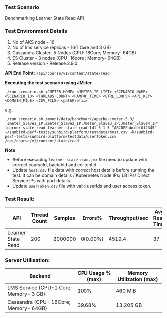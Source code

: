 ### Test Scenario

Benchmarking Learner State Read API.


### Test Environment Details
1. No of AKS node - 16
2. No of lms service replicas - 16(1 Core and 3 GB)
3. Cassandra Cluster- 5 Nodes (CPU- 16Core; Memory- 64GB)
4. ES Cluster - 3 nodes (CPU- 16core ; Memory- 64GB)
5. Release version - Release 3.9.0


**API End Point:** 
`/api/course/v1/content/state/read`


**Executing the test scenario using JMeter**

```./run_scenario.sh <JMETER_HOME> <JMETER_IP_LIST> <SCENARIO_NAME> <SCENARIO_ID> <THREADS_COUNT> <RAMPUP_TIME> <CTRL_LOOPS> <API_KEY> <DOMAIN_FILE> <CSV_FILE> <pathPrefix>```

e.g. 

```./run_scenario.sh /mount/data/benchmark/apache-jmeter-5.3/ 'Jmeter_Slave1_IP,Jmeter_Slave2_IP,Jmeter_Slave3_IP,Jmeter_Slave4_IP' learner-state-read learner-state-read-Id1 5 1 5 "ABCDEFabcdef012345" ~/sunbird-perf-tests/sunbird-platform/testdata/host.csv ~k/sunbird-perf-tests/sunbird-platform/testdata/userToken.csv /api/course/v1/content/state/read```


**Note**

- Before executing `learner-state-read.jmx` file need to update with correct courseId, bactchId and contentId
- Update `host.csv` file data with correct host details before running the test. It can be domain details / Kubernetes Node IPs/ LB IPs/ Direct Service IPs with port details.
- Update  `userToken.csv` file with valid userIds and user access token.


### Test Result:

|API                |Thread Count|Samples |Errors%  |Throughput/sec|Avg Resp Time |95th pct |99th pct|
|-------------------|------------|--------|---------| -------------|--------------|---------|--------|
|Learner State Read |200         |2000000 |0(0.00%) |4519.4        | 37           |  79     |92  |


### Server Utilisation:
| Backend          | CPU Usage %(max) | Memory Utilization (max) |
| ------------- | ------------- |------------- |
| LMS Service (CPU-1 Core; Memory- 3 GB)  |100% |460 MiB|
| Cassandra (CPU- 16Core; Memory- 64GB)|39.68%     | 13.205 GB	|
